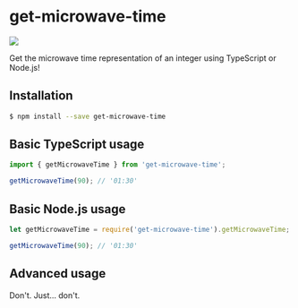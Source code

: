 # get-microwave-time

![](https://travis-ci.org/D-L-M/get-microwave-time.svg?branch=master)

Get the microwave time representation of an integer using TypeScript or Node.js!

## Installation

```bash
$ npm install --save get-microwave-time
```

## Basic TypeScript usage

```typescript
import { getMicrowaveTime } from 'get-microwave-time';

getMicrowaveTime(90); // '01:30'
```

## Basic Node.js usage

```javascript
let getMicrowaveTime = require('get-microwave-time').getMicrowaveTime;

getMicrowaveTime(90); // '01:30'
```

## Advanced usage

Don't. Just... don't.
